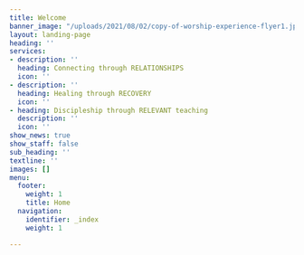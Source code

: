 ```yaml
---
title: Welcome
banner_image: "/uploads/2021/08/02/copy-of-worship-experience-flyer1.jpg"
layout: landing-page
heading: ''
services:
- description: ''
  heading: Connecting through RELATIONSHIPS
  icon: ''
- description: ''
  heading: Healing through RECOVERY
  icon: ''
- heading: Discipleship through RELEVANT teaching
  description: ''
  icon: ''
show_news: true
show_staff: false
sub_heading: ''
textline: ''
images: []
menu:
  footer:
    weight: 1
    title: Home
  navigation:
    identifier: _index
    weight: 1

---
```

